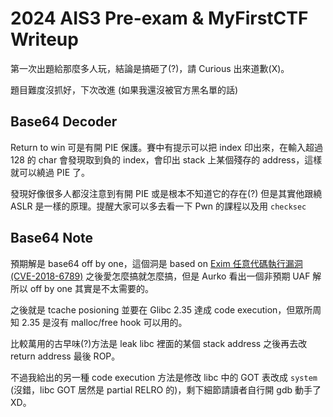 # 2024 AIS3 Pre-exam & MyFirstCTF Writeup

第一次出題給那麼多人玩，結論是搞砸了(?)，請 Curious 出來道歉(X)。

題目難度沒抓好，下次改進 (如果我還沒被官方黑名單的話)

## Base64 Decoder

Return to win 可是有開 PIE 保護。賽中有提示可以把 index 印出來，在輸入超過 128 的 char 會發現取到負的 index，會印出 stack 上某個殘存的 address，這樣就可以繞過 PIE 了。

發現好像很多人都沒注意到有開 PIE 或是根本不知道它的存在(?) 但是其實他跟繞 ASLR 是一樣的原理。提醒大家可以多去看一下 Pwn 的課程以及用 `checksec`

## Base64 Note

預期解是 base64 off by one，這個洞是 based on [Exim 任意代碼執行漏洞 (CVE-2018-6789)](https://devco.re/blog/2018/03/06/exim-off-by-one-RCE-exploiting-CVE-2018-6789/) 之後愛怎麼搞就怎麼搞，但是 Aurko 看出一個非預期 UAF 解所以 off by one 其實是不太需要的。

之後就是 tcache posioning 並要在 Glibc 2.35 達成 code execution，但眾所周知 2.35 是沒有 malloc/free hook 可以用的。

比較萬用的古早味(?)方法是 leak libc 裡面的某個 stack address 之後再去改 return address 最後 ROP。

不過我給出的另一種 code execution 方法是修改 libc 中的 GOT 表改成 `system` (沒錯，libc GOT 居然是 partial RELRO 的)，剩下細節請讀者自行開 gdb 動手了XD。
